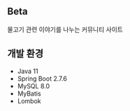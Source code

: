 ## Beta
물고기 관련 이야기를 나누는 커뮤니티 사이트

## 개발 환경
- Java 11
- Spring Boot 2.7.6
- MySQL 8.0
- MyBatis
- Lombok

